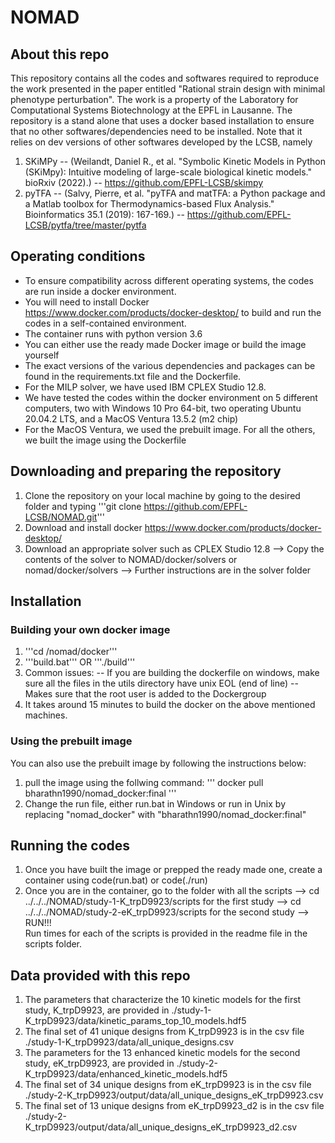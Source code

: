 # NOMAD
## About this repo
This repository contains all the codes and softwares required to reproduce the work presented in the paper entitled
"Rational strain design with minimal phenotype perturbation".
The work is a property of the Laboratory for Computational Systems Biotechnology at the EPFL in Lausanne.
The repository is a stand alone that uses a docker based installation to ensure that no other softwares/dependencies need to be installed.
Note that it relies on dev versions of other softwares developed by the LCSB, namely

1. SKiMPy 
-- (Weilandt, Daniel R., et al. "Symbolic Kinetic Models in Python (SKiMpy): Intuitive modeling of large-scale biological kinetic models." bioRxiv (2022).)
-- https://github.com/EPFL-LCSB/skimpy
2. pyTFA
-- (Salvy, Pierre, et al. "pyTFA and matTFA: a Python package and a Matlab toolbox for Thermodynamics-based Flux Analysis." Bioinformatics 35.1 (2019): 167-169.)
-- https://github.com/EPFL-LCSB/pytfa/tree/master/pytfa

## Operating conditions
- To ensure compatibility across different operating systems, the codes are run inside a docker environment.
- You will need to install Docker https://www.docker.com/products/docker-desktop/ to build and run the codes in a self-contained environment.
- The container runs with python version 3.6
- You can either use the ready made Docker image or build the image yourself  
- The exact versions of the various dependencies and packages can be found in the requirements.txt file and the Dockerfile.
- For the MILP solver, we have used IBM CPLEX Studio 12.8.
- We have tested the codes within the docker environment on 5 different computers, two with Windows 10 Pro 64-bit, two operating Ubuntu 20.04.2 LTS, and a MacOS Ventura 13.5.2 (m2 chip)
- For the MacOS Ventura, we used the prebuilt image. For all the others, we built the image using the Dockerfile

## Downloading and preparing the repository
1. Clone the repository on your local machine by going to the desired folder and typing '''git clone https://github.com/EPFL-LCSB/NOMAD.git'''
2. Download and install docker https://www.docker.com/products/docker-desktop/
3. Download an appropriate solver such as CPLEX Studio 12.8
--> Copy the contents of the solver to NOMAD/docker/solvers or nomad/docker/solvers
--> Further instructions are in the solver folder

## Installation
### Building your own docker image
1. '''cd <base-directory>/nomad/docker'''
2. '''build.bat''' OR '''./build'''
3. Common issues:
-- If you are building the dockerfile on windows, make sure all the files in the utils directory have unix EOL (end of line)
-- Makes sure that the root user is added to the Dockergroup 
4. It takes around 15 minutes to build the docker on the above mentioned machines.
### Using the prebuilt image
You can also use the prebuilt image by following the instructions below:
1. pull the image using the follwing command: 
'''
docker pull bharathn1990/nomad_docker:final
'''
2. Change the run file, either run.bat in Windows or run in Unix by replacing "nomad_docker" with "bharathn1990/nomad_docker:final"

## Running the codes
1. Once you have built the image or prepped the ready made one, create a container using code(run.bat) or code(./run) 
2. Once you are in the container, go to the folder with all the scripts
--> cd ../../../NOMAD/study-1-K_trpD9923/scripts for the first study
--> cd ../../../NOMAD/study-2-eK_trpD9923/scripts for the second study
--> RUN!!!   
Run times for each of the scripts is provided in the readme file in the scripts folder. 

## Data provided with this repo
1. The parameters that characterize the 10 kinetic models for the first study, K_trpD9923, are provided in ./study-1-K_trpD9923/data/kinetic_params_top_10_models.hdf5
2. The final set of 41 unique designs from K_trpD9923 is in the csv file ./study-1-K_trpD9923/data/all_unique_designs.csv
3. The parameters for the 13 enhanced kinetic models for the second study, eK_trpD9923, are provided in ./study-2-K_trpD9923/data/enhanced_kinetic_models.hdf5
4. The final set of 34 unique designs from eK_trpD9923 is in the csv file ./study-2-K_trpD9923/output/data/all_unique_designs_eK_trpD9923.csv
5. The final set of 13 unique designs from eK_trpD9923_d2 is in the csv file ./study-2-K_trpD9923/output/data/all_unique_designs_eK_trpD9923_d2.csv
